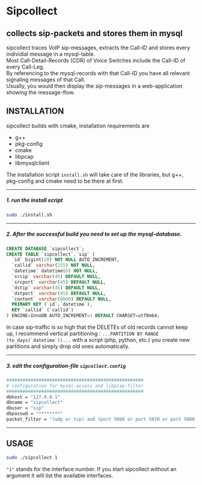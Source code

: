 # Sipcollect
collects sip-packets and stores them in mysql
---
sipcollect traces VoIP sip-messages, extracts the Call-ID and stores every individial message in a mysql-table.\
Most Call-Detail-Records (CDR) of Voice Switches include the Call-ID of every Call-Leg.\
By referencing to the mysql-records with that Call-ID you have all relevant signaling messages of that Call.\
Usually, you would then display the sip-messages in a web-application showing the message-flow.

## INSTALLATION
sipcollect builds with cmake, installation requirements are 
- g++
- pkg-config
- cmake
- libpcap
- libmysqlclient

The installation script `install.sh` will take care of the libraries, but g++, pkg-config and cmake need to be there at first.

---
##### 1. run the install script
```sh
sudo ./install.sh
```
---
##### 2. After the successful build you need to set up the mysql-database.
```sql
CREATE DATABASE `sipcollect`;
CREATE TABLE `sipcollect`.`sip` (
  `id` bigint(20) NOT NULL AUTO_INCREMENT,
  `callid` varchar(255) NOT NULL,
  `datetime` datetime(6) NOT NULL,
  `srcip` varchar(45) DEFAULT NULL,
  `srcport` varchar(45) DEFAULT NULL,
  `dstip` varchar(45) DEFAULT NULL,
  `dstport` varchar(45) DEFAULT NULL,
  `content` varchar(8000) DEFAULT NULL,
  PRIMARY KEY (`id`,`datetime`),
  KEY `callid` (`callid`)
) ENGINE=InnoDB AUTO_INCREMENT=1 DEFAULT CHARSET=utf8mb4;
```
In case sip-traffic is so high that the DELETEs of old records cannot keep up, I recommend
vertical partitioning : ``` ...PARTITION BY RANGE (to_days(`datetime`))... ```
with a script (php, python, etc.) you create new partitions and simply drop old ones automatically.

---
##### 3. edit the configuration-file `sipcollect.config`
```sh
###################################################
# configuration for mysql-access and libpcap-filter
###################################################
dbhost = "127.0.0.1"
dbname = "sipcollect"
dbuser = "sip"
dbpasswd = "********"
packet_filter = "(udp or tcp) and (port 5060 or port 5070 or port 5080)"
```
---

## USAGE
```sh
sudo ./sipcollect 1 
```
`"1"` stands for the interface number. If you start sipcollect without an argument it will list the available interfaces.
 
### 
### 
### 
### 
### 





